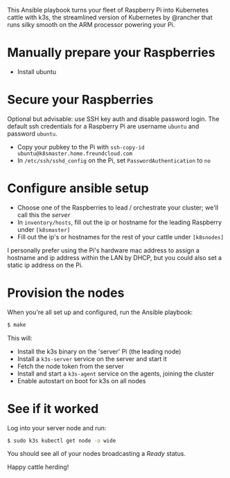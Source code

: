 This Ansible playbook turns your fleet of Raspberry Pi into Kubernetes cattle with k3s, the streamlined version of Kubernetes by @rancher that runs silky smooth on the ARM processor powering your Pi.

# Manually prepare your Raspberries
- Install ubuntu

# Secure your Raspberries
Optional but advisable: use SSH key auth and disable password login.
The default ssh credentials for a Raspberry Pi are username `ubuntu` and password `ubuntu`.
- Copy your pubkey to the Pi with `ssh-copy-id ubuntu@k8smaster.home.freundcloud.com`
- In `/etc/ssh/sshd_config` on the Pi, set `PasswordAuthentication` to `no`

# Configure ansible setup
- Choose one of the Raspberries to lead / orchestrate your cluster; we'll call this the _server_
- In `inventory/hosts`, fill out the ip or hostname for the leading Raspberry under `[k8smaster]`
- Fill out the ip's or hostnames for the rest of your cattle under `[k8snodes]`

I personally prefer using the Pi's hardware mac address to assign a hostname and ip address within the LAN by DHCP, but you could also set a static ip address on the Pi.

# Provision the nodes
When you're all set up and configured, run the Ansible playbook:
```bash
$ make
```

This will:
- Install the k3s binary on the 'server' Pi (the leading node)
- Install a `k3s-server` service on the server and start it
- Fetch the node token from the server
- Install and start a `k3s-agent` service on the agents, joining the cluster
- Enable autostart on boot for k3s on all nodes

# See if it worked
Log into your server node and run:
```bash
$ sudo k3s kubectl get node -o wide
```
You should see all of your nodes broadcasting a _Ready_ status.

Happy cattle herding!
